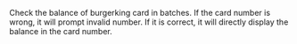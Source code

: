Check the balance of burgerking card in batches. If the card number is wrong, it will prompt invalid number. If it is correct, it will directly display the balance in the card number.

